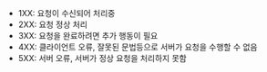 - 1XX: 요청이 수신되어 처리중
- 2XX: 요청 정상 처리
- 3XX: 요청을 완료하려면 추가 행동이 필요
- 4XX: 클라이언트 오류, 잘못된 문법등으로 서버가 요청을 수행할 수 없음
- 5XX: 서버 오류, 서버가 정상 요청을 처리하지 못함
